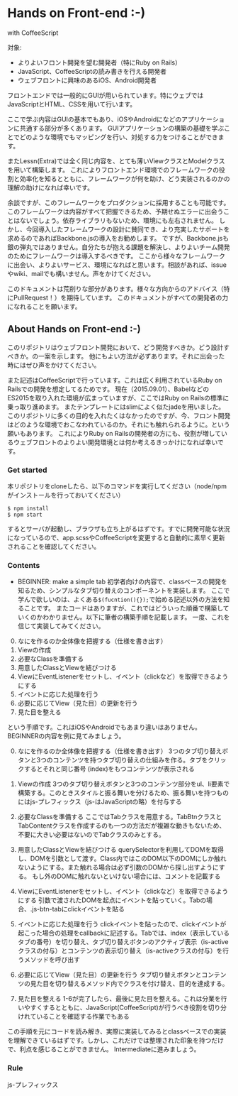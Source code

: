 # Hands on Front-end :-)
with CoffeeScript

対象:

- よりよいフロント開発を望む開発者（特にRuby on Rails）
- JavaScript、CoffeeScriptの読み書きを行える開発者
- ウェブフロントに興味のあるiOS、Android開発者

フロントエンドでは一般的にGUIが用いられています。特にウェブではJavaScriptとHTML、CSSを用いて行います。

ここで学ぶ内容はGUIの基本でもあり、iOSやAndroidになどのアプリケーションに共通する部分が多くあります。
GUIアプリケーションの構築の基礎を学ぶことでどのような環境でもマッピングを行い、対処する力をつけることができます。

またLessn(Extra)では全く同じ内容を、とても薄いViewクラスとModelクラスを用いて構築します。
これによりフロントエンド環境でのフレームワークの役割と効率化を知るとともに、フレームワークが何を助け、どう実装されるのかの理解の助けになれば幸いです。

余談ですが、このフレームワークをプロダクションに採用することも可能です。このフレームワークは内容がすべて把握できるため、予期せぬエラーに出会うことはないでしょう。依存ライブラリもないため、環境にも左右されません。
しかし、今回導入したフレームワークの設計に賛同でき、より充実したサポートを求めるのであればBackbone.jsの導入をお勧めします。
ですが、Backbone.jsも銀の弾丸ではありません。自分たちが抱える課題を解決し、よりよいチーム開発のためにフレームワークは導入するべきです。
ここから様々なフレームワークに出会い、よりよいサービス、環境になればと思います。相談があれば、issueやwiki、mailでも構いません。声をかけてください。

このドキュメントは荒削りな部分があります。様々な方向からのアドバイス（特にPullRequest！）を期待しています。
このドキュメントがすべての開発者の力になれることを願います。

## About Hands on Front-end :-)

このリポジトリはウェブフロント開発において、どう開発すべきか。どう設計すべきか。の一案を示します。
他にもよい方法が必ずあります。それに出会った時にはぜひ声をかけてください。

また記述はCoffeeScriptで行っています。これは広く利用されているRuby on Railsでの開発を想定してるためです。
現在（2015.09.01）、BabelなどのES2015を取り入れた環境が広まっていますが、ここではRuby on Railsの標準に乗っ取り進めます。
またテンプレートにはslimによく似たjadeを用いました。
このリポジトリに多くの目的を入れたくはなかったのですが、今、フロント開発はどのような環境でおこなわれているのか。それにも触れられるように。という願いもあります。
これによりRuby on Railsの開発者の方にも、役割が増しているウェブフロントのよりよい開発環境とは何か考えるきっかけになれば幸いです。

### Get started

本リポジトリをcloneしたら、以下のコマンドを実行してください（node/npmがインストールを行っておいてください）

```
$ npm install
$ npm start
```

するとサーバが起動し、ブラウザも立ち上がるはずです。すでに開発可能な状況になっているので、app.scssやCoffeeScriptを変更すると自動的に素早く更新されることを確認してください。

### Contents

- BEGINNER: make a simple tab
初学者向けの内容で、classベースの開発を知るため、シンプルなタブ切り替えのコンポーネントを実装します。
ここで学んで欲しいのは、よくある```$(fucntion(){});```で始める記述以外の方法を知ることです。
またコードはありますが、これではどういった順番で構築していくのかわかりません。以下に筆者の構築手順を記載します。
一度、これを信じて実装してみてください。

0. なにを作るのか全体像を把握する（仕様を書き出す）
1. Viewの作成
2. 必要なClassを準備する
3. 用意したClassとViewを結びつける
4. ViewにEventListenerをセットし、イベント（clickなど）を取得できるようにする
5. イベントに応じた処理を行う
6. 必要に応じてView（見た目）の更新を行う
7. 見た目を整える

という手順です。これはiOSやAndroidでもあまり違いはありません。BEGINNERの内容を例に見てみましょう。

0. なにを作るのか全体像を把握する（仕様を書き出す）
3つのタブ切り替えボタンと3つのコンテンツを持つタブ切り替えの仕組みを作る。タブをクリックするとそれと同じ番号 (index)をもつコンテンツが表示される

1. Viewの作成
3つのタブ切り替えボタンと3つのコンテンツ部分をul、li要素で構築する。このときスタイルと振る舞いを分けるため、振る舞いを持つものにはjs-プレフィックス（js-はJavaScriptの略）を付与する

2. 必要なClassを準備する
ここではTabクラスを用意する。TabBtnクラスとTabContentクラスを作成するのも一つの方法だが複雑な動きもないため、不要に大きい必要はないのでTabクラスのみとする。

3. 用意したClassとViewを結びつける
querySelectorを利用してDOMを取得し、DOMを引数として渡す。Class内ではこのDOM以下のDOMにしか触れないようにする。また触れる場合は必ず引数のDOMから探し出すようにする。
もし外のDOMに触れないといけない場合には、コメントを記載する

4. ViewにEventListenerをセットし、イベント（clickなど）を取得できるようにする
引数で渡されたDOMを起点にイベントを貼っていく。Tabの場合、.js-btn-tabにclickイベントを貼る

5. イベントに応じた処理を行う
clickイベントを貼ったので、clickイベントが起こった場合の処理をcallbackに記述する。Tabでは、index（表示しているタブの番号）を切り替え、タブ切り替えボタンのアクティブ表示（is-activeクラスの付与）とコンテンツの表示切り替え（is-activeクラスの付与）を行うメソッドを呼び出す

6. 必要に応じてView（見た目）の更新を行う
タブ切り替えボタンとコンテンツの見た目を切り替えるメソッド内でクラスを付け替え、目的を達成する。

7. 見た目を整える
1-6が完了したら、最後に見た目を整える。これは分業を行いやすくするとともに、JavaScript(CoffeeScript)が行うべき役割を切り分けれていることを確認する作業でもある

この手順を元にコードを読み解き、実際に実装してみるとclassベースでの実装を理解できているはずです。しかし、これだけでは整理された印象を持つだけで、利点を感じることができません。
Intermediateに進みましょう。

### Rule
js-プレフィックス
